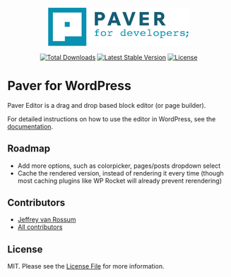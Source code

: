 <p align="center"><a href="https://vanrossum.dev" target="_blank"><img src="resources/svgs/logo.svg" width="320" alt="vanrossum.dev Logo"></a></p>

<p align="center">
<a href="https://packagist.org/packages/jeffreyvanrossum/paver-for-wordpress"><img src="https://img.shields.io/packagist/dt/jeffreyvanrossum/paver-for-wordpress" alt="Total Downloads"></a>
<a href="https://packagist.org/packages/jeffreyvanrossum/paver-for-wordpress"><img src="https://img.shields.io/packagist/v/jeffreyvanrossum/paver-for-wordpress" alt="Latest Stable Version"></a>
<a href="https://packagist.org/packages/jeffreyvanrossum/paver-for-wordpress"><img src="https://img.shields.io/packagist/l/jeffreyvanrossum/paver-for-wordpress" alt="License"></a>
</p>

# Paver for WordPress

Paver Editor is a drag and drop based block editor (or page builder).

For detailed instructions on how to use the editor in WordPress, see the [documentation](https://paver.com/docs).

## Roadmap

- Add more options, such as colorpicker, pages/posts dropdown select
- Cache the rendered version, instead of rendering it every time (though most caching plugins like WP Rocket will already prevent rerendering)

## Contributors
* [Jeffrey van Rossum](https://github.com/jeffreyvr)
* [All contributors](https://github.com/jeffreyvr/paver/graphs/contributors)

## License
MIT. Please see the [License File](/LICENSE) for more information.

